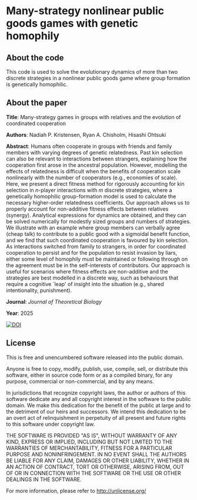 # Many-strategy nonlinear public goods games with genetic homophily

## About the code

This code is used to solve the evolutionary dynamics of more than two discrete strategies in a nonlinear public goods game where group formation is genetically homophilic.

## About the paper

**Title**: Many-strategy games in groups with relatives and the evolution of coordinated cooperation

**Authors**: Nadiah P. Kristensen, Ryan A. Chisholm, Hisashi Ohtsuki

**Abstract**:
Humans often cooperate in groups with friends and family members with varying degrees of genetic relatedness.  Past kin selection can also be relevant to interactions between strangers, explaining how the cooperation first arose in the ancestral population.  However, modelling the effects of relatedness is difficult when the benefits of cooperation scale nonlinearly with the number of cooperators (e.g., economies of scale).  Here, we present a direct fitness method for rigorously accounting for kin selection in $n$-player interactions with $m$ discrete strategies, where a genetically homophilic group-formation model is used to calculate the necessary higher-order relatedness coefficients.  Our approach allows us to properly account for non-additive fitness effects between relatives (synergy).  Analytical expressions for dynamics are obtained, and they can be solved numerically for modestly sized groups and numbers of strategies.  We illustrate with an example where group members can verbally agree (cheap talk) to contribute to a public good with a sigmoidal benefit function, and we find that such coordinated cooperation is favoured by kin selection.  As interactions switched from family to strangers, in order for coordinated cooperation to persist and for the population to resist invasion by liars, either some level of homophily must be maintained or following through on the agreement must be in the self-interests of contributors.  Our approach is useful for scenarios where fitness effects are non-additive and the strategies are best modelled in a discrete way, such as behaviours that require a cognitive `leap' of insight into the situation (e.g., shared intentionality, punishment).

**Journal**: *Journal of Theoretical Biology*

**Year**: 2025

[![DOI](https://zenodo.org/badge/DOI/10.5281/zenodo.14991697.svg)](https://zenodo.org/records/14991697)

## License

This is free and unencumbered software released into the public domain.

Anyone is free to copy, modify, publish, use, compile, sell, or distribute this software, either in source code form or as a compiled binary, for any purpose, commercial or non-commercial, and by any means.

In jurisdictions that recognize copyright laws, the author or authors of this software dedicate any and all copyright interest in the software to the public domain. We make this dedication for the benefit of the public at large and to the detriment of our heirs and successors. We intend this dedication to be an overt act of relinquishment in perpetuity of all present and future rights to this software under copyright law.

THE SOFTWARE IS PROVIDED "AS IS", WITHOUT WARRANTY OF ANY KIND, EXPRESS OR IMPLIED, INCLUDING BUT NOT LIMITED TO THE WARRANTIES OF MERCHANTABILITY, FITNESS FOR A PARTICULAR PURPOSE AND NONINFRINGEMENT. IN NO EVENT SHALL THE AUTHORS BE LIABLE FOR ANY CLAIM, DAMAGES OR OTHER LIABILITY, WHETHER IN AN ACTION OF CONTRACT, TORT OR OTHERWISE, ARISING FROM, OUT OF OR IN CONNECTION WITH THE SOFTWARE OR THE USE OR OTHER DEALINGS IN THE SOFTWARE.

For more information, please refer to <http://unlicense.org/>
